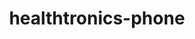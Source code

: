 ---
title: healthtronics-phone
image: images/slides/healthtronics-phone.jpg
width: 2500
height: 1406
---